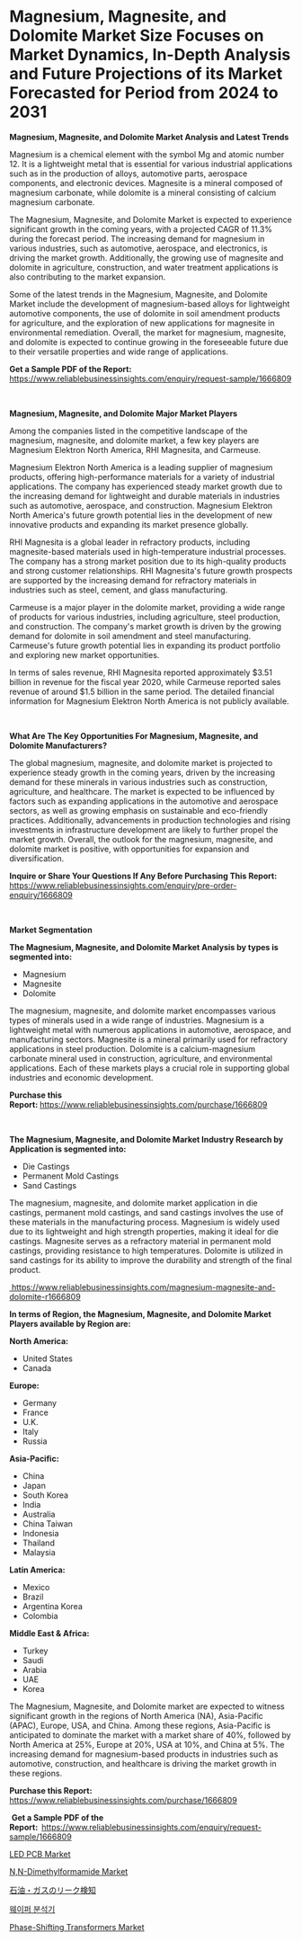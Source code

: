 <p><h1>Magnesium, Magnesite, and Dolomite Market Size Focuses on Market Dynamics, In-Depth Analysis and Future Projections of its Market Forecasted for Period from 2024 to 2031</h1></p><p><strong>Magnesium, Magnesite, and Dolomite Market Analysis and Latest Trends</strong></p>
<p><p>Magnesium is a chemical element with the symbol Mg and atomic number 12. It is a lightweight metal that is essential for various industrial applications such as in the production of alloys, automotive parts, aerospace components, and electronic devices. Magnesite is a mineral composed of magnesium carbonate, while dolomite is a mineral consisting of calcium magnesium carbonate.</p><p>The Magnesium, Magnesite, and Dolomite Market is expected to experience significant growth in the coming years, with a projected CAGR of 11.3% during the forecast period. The increasing demand for magnesium in various industries, such as automotive, aerospace, and electronics, is driving the market growth. Additionally, the growing use of magnesite and dolomite in agriculture, construction, and water treatment applications is also contributing to the market expansion.</p><p>Some of the latest trends in the Magnesium, Magnesite, and Dolomite Market include the development of magnesium-based alloys for lightweight automotive components, the use of dolomite in soil amendment products for agriculture, and the exploration of new applications for magnesite in environmental remediation. Overall, the market for magnesium, magnesite, and dolomite is expected to continue growing in the foreseeable future due to their versatile properties and wide range of applications.</p></p>
<p><strong>Get a Sample PDF of the Report:&nbsp;</strong> <a href="https://www.reliablebusinessinsights.com/enquiry/request-sample/1666809">https://www.reliablebusinessinsights.com/enquiry/request-sample/1666809</a></p>
<p>&nbsp;</p>
<p><strong>Magnesium, Magnesite, and Dolomite Major Market Players</strong></p>
<p><p>Among the companies listed in the competitive landscape of the magnesium, magnesite, and dolomite market, a few key players are Magnesium Elektron North America, RHI Magnesita, and Carmeuse.</p><p>Magnesium Elektron North America is a leading supplier of magnesium products, offering high-performance materials for a variety of industrial applications. The company has experienced steady market growth due to the increasing demand for lightweight and durable materials in industries such as automotive, aerospace, and construction. Magnesium Elektron North America's future growth potential lies in the development of new innovative products and expanding its market presence globally.</p><p>RHI Magnesita is a global leader in refractory products, including magnesite-based materials used in high-temperature industrial processes. The company has a strong market position due to its high-quality products and strong customer relationships. RHI Magnesita's future growth prospects are supported by the increasing demand for refractory materials in industries such as steel, cement, and glass manufacturing.</p><p>Carmeuse is a major player in the dolomite market, providing a wide range of products for various industries, including agriculture, steel production, and construction. The company's market growth is driven by the growing demand for dolomite in soil amendment and steel manufacturing. Carmeuse's future growth potential lies in expanding its product portfolio and exploring new market opportunities.</p><p>In terms of sales revenue, RHI Magnesita reported approximately $3.51 billion in revenue for the fiscal year 2020, while Carmeuse reported sales revenue of around $1.5 billion in the same period. The detailed financial information for Magnesium Elektron North America is not publicly available.</p></p>
<p>&nbsp;</p>
<p><strong>What Are The Key Opportunities For Magnesium, Magnesite, and Dolomite Manufacturers?</strong></p>
<p><p>The global magnesium, magnesite, and dolomite market is projected to experience steady growth in the coming years, driven by the increasing demand for these minerals in various industries such as construction, agriculture, and healthcare. The market is expected to be influenced by factors such as expanding applications in the automotive and aerospace sectors, as well as growing emphasis on sustainable and eco-friendly practices. Additionally, advancements in production technologies and rising investments in infrastructure development are likely to further propel the market growth. Overall, the outlook for the magnesium, magnesite, and dolomite market is positive, with opportunities for expansion and diversification.</p></p>
<p><strong>Inquire or Share Your Questions If Any Before Purchasing This Report:</strong> <a href="https://www.reliablebusinessinsights.com/enquiry/pre-order-enquiry/1666809">https://www.reliablebusinessinsights.com/enquiry/pre-order-enquiry/1666809</a></p>
<p>&nbsp;</p>
<p><strong>Market Segmentation</strong></p>
<p><strong>The Magnesium, Magnesite, and Dolomite Market Analysis by types is segmented into:</strong></p>
<p><ul><li>Magnesium</li><li>Magnesite</li><li>Dolomite</li></ul></p>
<p><p>The magnesium, magnesite, and dolomite market encompasses various types of minerals used in a wide range of industries. Magnesium is a lightweight metal with numerous applications in automotive, aerospace, and manufacturing sectors. Magnesite is a mineral primarily used for refractory applications in steel production. Dolomite is a calcium-magnesium carbonate mineral used in construction, agriculture, and environmental applications. Each of these markets plays a crucial role in supporting global industries and economic development.</p></p>
<p><strong>Purchase this Report:&nbsp;</strong><a href="https://www.reliablebusinessinsights.com/purchase/1666809">https://www.reliablebusinessinsights.com/purchase/1666809</a></p>
<p>&nbsp;</p>
<p><strong>The Magnesium, Magnesite, and Dolomite Market Industry Research by Application is segmented into:</strong></p>
<p><ul><li>Die Castings</li><li>Permanent Mold Castings</li><li>Sand Castings</li></ul></p>
<p><p>The magnesium, magnesite, and dolomite market application in die castings, permanent mold castings, and sand castings involves the use of these materials in the manufacturing process. Magnesium is widely used due to its lightweight and high strength properties, making it ideal for die castings. Magnesite serves as a refractory material in permanent mold castings, providing resistance to high temperatures. Dolomite is utilized in sand castings for its ability to improve the durability and strength of the final product.</p></p>
<p><a href="https://www.reliablebusinessinsights.com/magnesium-magnesite-and-dolomite-r1666809">&nbsp;https://www.reliablebusinessinsights.com/magnesium-magnesite-and-dolomite-r1666809</a></p>
<p><strong>In terms of Region, the Magnesium, Magnesite, and Dolomite Market Players available by Region are:</strong></p>
<p>
    <p> <strong> North America: </strong>
        <ul>
            <li>United States</li>
            <li>Canada</li>
        </ul>
        </p> 
    <p> <strong> Europe: </strong>
        <ul>
            <li>Germany</li>
            <li>France</li>
            <li>U.K.</li>
            <li>Italy</li>
            <li>Russia</li>
        </ul>
        </p> 
    <p> <strong> Asia-Pacific: </strong>
        <ul>
            <li>China</li>
            <li>Japan</li>
            <li>South Korea</li>
            <li>India</li>
            <li>Australia</li>
            <li>China Taiwan</li>
            <li>Indonesia</li>
            <li>Thailand</li>
            <li>Malaysia</li>
        </ul>
        </p> 
    <p> <strong> Latin America: </strong>
        <ul>
            <li>Mexico</li>
            <li>Brazil</li>
            <li>Argentina Korea</li>
            <li>Colombia</li>
        </ul>
        </p> 
    <p> <strong> Middle East & Africa: </strong>
        <ul>
            <li>Turkey</li>
            <li>Saudi</li>
            <li>Arabia</li>
            <li>UAE</li>
            <li>Korea</li>
        </ul>
    </p>
    </p>
<p><p>The Magnesium, Magnesite, and Dolomite market are expected to witness significant growth in the regions of North America (NA), Asia-Pacific (APAC), Europe, USA, and China. Among these regions, Asia-Pacific is anticipated to dominate the market with a market share of 40%, followed by North America at 25%, Europe at 20%, USA at 10%, and China at 5%. The increasing demand for magnesium-based products in industries such as automotive, construction, and healthcare is driving the market growth in these regions.</p></p>
<p><strong>Purchase this Report: </strong><a href="https://www.reliablebusinessinsights.com/purchase/1666809">https://www.reliablebusinessinsights.com/purchase/1666809</a></p>
<p>&nbsp;<strong>Get a Sample PDF of the Report:&nbsp;&nbsp;</strong><a href="https://www.reliablebusinessinsights.com/enquiry/request-sample/1666809">https://www.reliablebusinessinsights.com/enquiry/request-sample/1666809</a></p>
<p><strong></strong></p>
<p><p><a href="https://issuu.com/reportprime-2/docs/led-pcb-market-size-2030.pptx">LED PCB Market</a></p><p><a href="https://github.com/DeonteStanton2023/Market-Research-Report-List-1/blob/main/nn-dimethylformamide-market.md">N,N-Dimethylformamide Market</a></p><p><a href="https://github.com/charm854/Market-Research-Report-List-1/blob/main/630044997008.md">石油・ガスのリーク検知</a></p><p><a href="https://github.com/njolsky1/Market-Research-Report-List-1/blob/main/823133888603.md">웨이퍼 분석기</a></p><p><a href="https://github.com/Glendatilghmankmgz0rbhwpy/Market-Research-Report-List-2/blob/main/phase-shifting-transformers-market.md">Phase-Shifting Transformers Market</a></p></p>